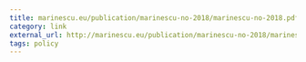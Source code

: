 ```yaml
---
title: ‎marinescu.eu/publication/marinescu-no-2018/marinescu-no-2018.pdf
category: link
external_url: http://marinescu.eu/publication/marinescu-no-2018/marinescu-no-2018.pdf
tags: policy
---
```

